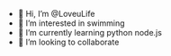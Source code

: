 - 👋 Hi, I’m @LoveuLife
- 👀 I’m interested in swimming
- 🌱 I’m currently learning python node.js
- 💞️ I’m looking to collaborate 

<!---
LoveuLife/LoveuLife is a ✨ special ✨ repository because its `README.md` (this file) appears on your GitHub profile.
You can click the Preview link to take a look at your changes.
--->
